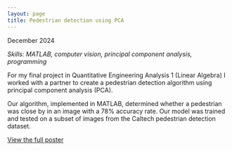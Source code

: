 ```yaml
---
layout: page
title: Pedestrian detection using PCA
---
```

December 2024

*Skills: MATLAB, computer vision, principal component analysis, programming*

For my final project in Quantitative Engineering Analysis 1 (Linear Algebra) I worked with a partner to create a pedestrian detection algorithm using principal component analysis (PCA).

Our algorithm, implemented in MATLAB, determined whether a pedestrian was close by in an image with a 78% accuracy rate. Our model was trained and tested on a subset of images from the Caltech pedestrian detection dataset.

<p><a href="{{site.url}}/pdfs/pedestrian_detection_poster.pdf" target="_blank">View the full poster</a></p>